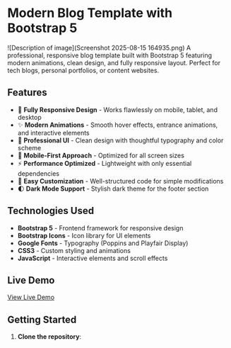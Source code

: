 # Modern Blog Template with Bootstrap 5

![Description of image](Screenshot 2025-08-15 164935.png)
A professional, responsive blog template built with Bootstrap 5 featuring modern animations, clean design, and fully responsive layout. Perfect for tech blogs, personal portfolios, or content websites.

## Features

- 🚀 **Fully Responsive Design** - Works flawlessly on mobile, tablet, and desktop
- ✨ **Modern Animations** - Smooth hover effects, entrance animations, and interactive elements
- 🎨 **Professional UI** - Clean design with thoughtful typography and color scheme
- 📱 **Mobile-First Approach** - Optimized for all screen sizes
- ⚡ **Performance Optimized** - Lightweight with only essential dependencies
- 🔧 **Easy Customization** - Well-structured code for simple modifications
- 🌓 **Dark Mode Support** - Stylish dark theme for the footer section

## Technologies Used

- **Bootstrap 5** - Frontend framework for responsive design
- **Bootstrap Icons** - Icon library for UI elements
- **Google Fonts** - Typography (Poppins and Playfair Display)
- **CSS3** - Custom styling and animations
- **JavaScript** - Interactive elements and scroll effects

## Live Demo

[View Live Demo](https://task8ofpraveen.netlify.app/)

## Getting Started

1. **Clone the repository**:
   ```bash